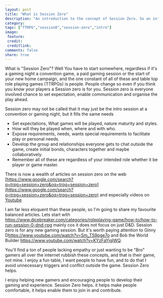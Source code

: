 ```yaml
---
layout: post
title: "What is Session Zero"
description: "An introduction to the concept of Session Zero. So an introduction to the introduction!"
category:
tags: ["TTRPG","session0","session-zero","intro"]
image:
 feature:
 credit:
 creditlink:
comments: false
share: true
---
```


What is "Session Zero"? Well You have to start somewhere, regardless if it's a gaming night a convention game, a paid gaming session or the start of your new home campaign, and the one constant of all of these and table top role playing games (TTRPGs) is people.  People change so even if you think you know your players a Session zero is for you. Session zero is everyone involved chance to set expectation, enable communication and organise the play ahead.

Session zero may not be called that it may just be the intro session at a convention or gaming night, but it fills the same needs

* Set expectations, What games will be played, nature maturity and styles.
* How will they be played when, where and with who.
* Expose requirements, needs, wants special requirements to facilitate play or personal needs.
* Develop the group and relationships everyone gets to chat outside the game, create initial bonds, characters together and maybe collaboratively.
* Remember all of these are regardless of your intended role whether it be player or game master.

There is now a wealth of articles on session zero on the web [https://www.google.com/search?q=trpg+session+zero&oq=trpg+session+zero](https://www.google.com/search?q=trpg+session+zero&oq=trpg+session+zero) and especially videos on [Youtube](https://www.youtube.com/results?search_query=session+zero)

I am far less eloquent than these people, so I'm going to share my favourite balanced articles. Lets start with <https://www.dicebreaker.com/categories/roleplaying-game/how-to/how-to-run-session-0-dnd-rpg> mainly cos it does not focus on just D&D. Session zero is for any new gaming session. But it's worth paying attention to Ginny D<https://www.youtube.com/watch?v=Sm_TS9pge7o> and Bob the World Builder <https://www.youtube.com/watch?v=KYzFaYjglWQ>.

You'll find a ton of people lacking empathy or just wanting to be "Bro" gamers all over the internet rubbish these concepts, and that is their game, not mine. I enjoy a fun table, I want people to have fun, and to do that I avoid unnecessary triggers and conflict outside the game. Session Zero helps.

I enjoy helping new gamers and encouraging people to develop their gaming and experience. Session Zero helps. it helps make people comfortable, it helps enable them to join in and contribute.
